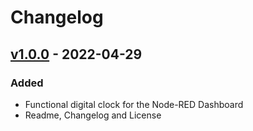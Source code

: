 # Changelog

## [v1.0.0] - 2022-04-29

### Added
- Functional digital clock for the Node-RED Dashboard
- Readme, Changelog and License

[v1.0.0]: https://github.com/patrickknabe/node-red-contrib-ui-digital-clock/releases/tag/v1.0.0
